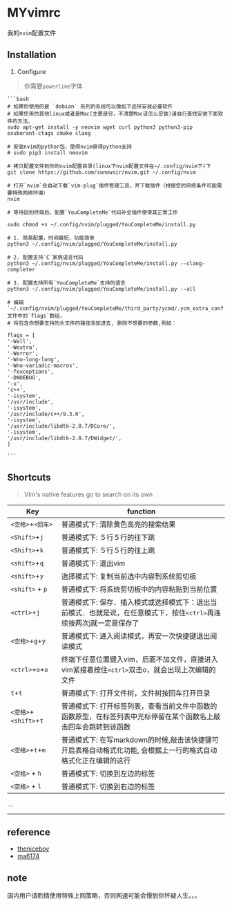 # MYvimrc
我的`nvim`配置文件

## Installation

1.  Configure 

> 你需要`powerline`字体

    ```bash
	# 如果你使用的是 `debian` 系列的系统可以像如下这样安装必要软件
	# 如果您用的其他linux或者是Mac(主要是穷，不清楚Mac该怎么安装)请自行查找安装下面软件的方法，
    sudo apt-get install -y neovim wget curl python3 python3-pip exuberant-ctags cmake clang

	# 安装nvim的python包，使得nvim获得python支持
	# sudo pip3 install neovim
    
	# 拷贝配置文件到你的nvim配置目录(linux下nvim配置文件在~/.config/nvim下)下
    git clone https://github.com/sunowsir/nvim.git ~/.config/nvim
    
	# 打开`nvim`会自动下载`vim-plug`插件管理工具，并下载插件（根据您的网络条件可能需要特殊网络环境）
    nvim     

	# 等待回到终端后，配置`YouCompleteMe`代码补全插件使得其正常工作
    
    sudo chmod +x ~/.config/nvim/plugged/YouCompleteMe/install.py

    # 1. 简易配置，时间最短，功能简单
    python3 ~/.config/nvim/plugged/YouCompleteMe/install.py
    
	# 2. 配置支持`C`家族语言代码
    python3 ~/.config/nvim/plugged/YouCompleteMe/install.py --clang-completer

	# 3. 配置支持所有`YouCompleteMe`支持的语言
    python3 ~/.config/nvim/plugged/YouCompleteMe/install.py --all 

	# 编辑`~/.config/nvim/plugged/YouCompleteMe/third_party/ycmd/.ycm_extra_conf.py`文件中的`flags`数组，
	# 将包含你想要支持的头文件的路径添加进去, 删除不想要的参数,例如：

	flags = [
	'-Wall',
	'-Wextra',
	'-Werror',
	'-Wno-long-long',
	'-Wno-variadic-macros',
	'-fexceptions',
	'-DNDEBUG',
	'-x',
	'c++',
	'-isystem',
	'/usr/include',
	'-isystem',
	'/usr/include/c++/9.3.0',
	'-isystem', 
	'/usr/include/libdtk-2.0.7/DCore/', 
	'-isystem', 
	'/usr/include/libdtk-2.0.7/DWidget/', 
	]

    ```

    

## Shortcuts

>   Vim's native features go to search on its own

| Key                    | function                                                                                                              |
| ---------------------- | ------------------------------------------------------------                                                          |
| `<空格>`+`<回车>`      | 普通模式下: 清除黄色高亮的搜索结果                                                                                    |
| `<Shift>`+`j`          | 普通模式下: ５行５行的往下跳                                                                                          |
| `<Shift>`+`k`          | 普通模式下: ５行５行的往上跳                                                                                          |
| `<shift>`+`q`          | 普通模式下: 退出vim                                                                                                   |
| `<shift>`+`y`          | 选择模式下: 复制当前选中内容到系统剪切板                                                                              |
| `<shift>` + `p`        | 普通模式下: 将系统剪切板中的内容粘贴到当前位置                                                                        |
| `<ctrl>`+`j`           | 普通模式下: 保存．插入模式或选择模式下：退出当前模式．也就是说，在任意模式下，按住`<ctrl>`再连续按两次j就一定是保存了 |
| `<空格>`+`g`+`y`       | 普通模式下: 进入阅读模式，再安一次快捷键退出阅读模式                                                                  |
| `<ctrl>`+`o`+`o`       | 终端下任意位置键入vim，后面不加文件，直接进入vim紧接着按住`<ctrl>`双击o，就会出现上次编辑的文件                       |
| `t`+`t`                | 普通模式下: 打开文件树，文件树按回车打开目录                                                                          |
| `<空格>`+`<shift>`+`t` | 普通模式下: 打开标签列表，查看当前文件中函数的函数原型，在标签列表中光标停留在某个函数名上敲击回车会跳转到该函数      |
| `<空格>`+`t`+`m`       | 普通模式下: 在写markdown的时候,敲击该快捷键可开启表格自动格式化功能, 会根据上一行的格式自动格式化正在编辑的这行       |
| `<空格>` + `h`         | 普通模式下: 切换到左边的标签                                                                                          |
| `<空格>` + `l`         | 普通模式下: 切换到右边的标签                                                                                          |
...


---

## reference
* [theniceboy](https://github.com/theniceboy/nvim)
* [ma6174](https://github.com/ma6174/vim)

## note
国内用户请酌情使用特殊上网策略，否则网速可能会慢到你怀疑人生。。。






